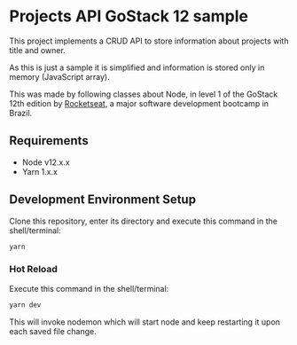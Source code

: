 # Projects API GoStack 12 sample

This project implements a CRUD API to store information about projects with title and owner.

As this is just a sample it is simplified and information is stored only in memory (JavaScript array).

This was made by following classes about Node, in level 1 of the GoStack 12th edition by [Rocketseat](https://rocketseat.com.br/), a major software development bootcamp in Brazil.

## Requirements

* Node v12.x.x
* Yarn 1.x.x

## Development Environment Setup

Clone this repository, enter its directory and execute this command in the shell/terminal:

```bash
yarn
```

### Hot Reload

Execute this command in the shell/terminal:

```bash
yarn dev
```

This will invoke nodemon which will start node and keep restarting it upon each saved file change.
